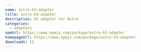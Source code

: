```yaml
---
name: astro-h3-adapter
title: astro-h3-adapter
description: H3 adapter for Astro
categories:
  - adapters
npmUrl: https://www.npmjs.com/package/astro-h3-adapter
homepageUrl: https://www.npmjs.com/package/astro-h3-adapter
downloads: 12
---
```

